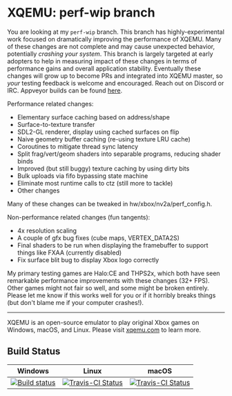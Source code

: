 XQEMU: perf-wip branch
======================

You are looking at my `perf-wip` branch. This branch has highly-experimental
work focused on dramatically improving the performance of XQEMU. Many of these
changes are not complete and may cause unexpected behavior, potentially
*crashing your system*. This branch is largely targeted at early adopters to
help in measuring impact of these changes in terms of performance gains and
overall application stability. Eventually these changes will grow up to become
PRs and integrated into XQEMU master, so *your* testing feedback is welcome
and encouraged. Reach out on Discord or IRC. Appveyor builds can be found
[here](https://ci.appveyor.com/project/mborgerson/xqemu).

Performance related changes:
- Elementary surface caching based on address/shape
- Surface-to-texture transfer
- SDL2-GL renderer, display using cached surfaces on flip
- Naive geometry buffer caching (re-using texture LRU cache)
- Coroutines to mitigate thread sync latency
- Split frag/vert/geom shaders into separable programs, reducing shader binds
- Improved (but still buggy) texture caching by using dirty bits
- Bulk uploads via fifo bypassing state machine
- Eliminate most runtime calls to ctz (still more to tackle)
- Other changes

Many of these changes can be tweaked in hw/xbox/nv2a/perf_config.h.

Non-performance related changes (fun tangents):
- 4x resolution scaling
- A couple of gfx bug fixes (cube maps, VERTEX_DATA2S)
- Final shaders to be run when displaying the framebuffer to support
  things like FXAA (currently disabled)
- Fix surface blit bug to display Xbox logo correctly

My primary testing games are Halo:CE and THPS2x, which both have seen
remarkable performance improvements with these changes (32+ FPS). Other games
might not fair so well, and some might be broken entirely. Please let me
know if this works well for you or if it horribly breaks things (but don't
blame me if your computer crashes!).

---

XQEMU is an open-source emulator to play original Xbox games on Windows, macOS,
and Linux. Please visit [xqemu.com](http://xqemu.com) to learn more.

Build Status
------------
| Windows | Linux | macOS |
| ------- | ----- | ----- |
| [![Build status](https://ci.appveyor.com/api/projects/status/8rbaimmbp6k44rab?svg=true)](https://ci.appveyor.com/project/mborgerson/xqemu-c5j6o) | [![Travis-CI Status](https://travis-ci.org/xqemu/xqemu.svg?branch=master)](https://travis-ci.org/xqemu/xqemu) | [![Travis-CI Status](https://travis-ci.org/xqemu/xqemu.svg?branch=master)](https://travis-ci.org/xqemu/xqemu) |
